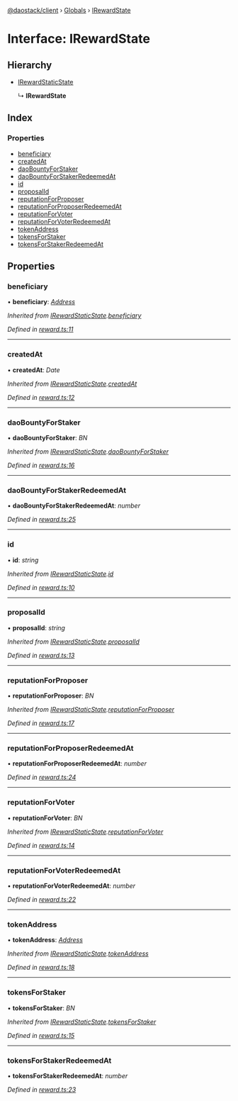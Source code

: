 [@daostack/client](../README.md) › [Globals](../globals.md) › [IRewardState](irewardstate.md)

# Interface: IRewardState

## Hierarchy

* [IRewardStaticState](irewardstaticstate.md)

  ↳ **IRewardState**

## Index

### Properties

* [beneficiary](irewardstate.md#beneficiary)
* [createdAt](irewardstate.md#createdat)
* [daoBountyForStaker](irewardstate.md#daobountyforstaker)
* [daoBountyForStakerRedeemedAt](irewardstate.md#daobountyforstakerredeemedat)
* [id](irewardstate.md#id)
* [proposalId](irewardstate.md#proposalid)
* [reputationForProposer](irewardstate.md#reputationforproposer)
* [reputationForProposerRedeemedAt](irewardstate.md#reputationforproposerredeemedat)
* [reputationForVoter](irewardstate.md#reputationforvoter)
* [reputationForVoterRedeemedAt](irewardstate.md#reputationforvoterredeemedat)
* [tokenAddress](irewardstate.md#tokenaddress)
* [tokensForStaker](irewardstate.md#tokensforstaker)
* [tokensForStakerRedeemedAt](irewardstate.md#tokensforstakerredeemedat)

## Properties

###  beneficiary

• **beneficiary**: *[Address](../globals.md#address)*

*Inherited from [IRewardStaticState](irewardstaticstate.md).[beneficiary](irewardstaticstate.md#beneficiary)*

*Defined in [reward.ts:11](https://github.com/daostack/client/blob/84a7af3/src/reward.ts#L11)*

___

###  createdAt

• **createdAt**: *Date*

*Inherited from [IRewardStaticState](irewardstaticstate.md).[createdAt](irewardstaticstate.md#createdat)*

*Defined in [reward.ts:12](https://github.com/daostack/client/blob/84a7af3/src/reward.ts#L12)*

___

###  daoBountyForStaker

• **daoBountyForStaker**: *BN*

*Inherited from [IRewardStaticState](irewardstaticstate.md).[daoBountyForStaker](irewardstaticstate.md#daobountyforstaker)*

*Defined in [reward.ts:16](https://github.com/daostack/client/blob/84a7af3/src/reward.ts#L16)*

___

###  daoBountyForStakerRedeemedAt

• **daoBountyForStakerRedeemedAt**: *number*

*Defined in [reward.ts:25](https://github.com/daostack/client/blob/84a7af3/src/reward.ts#L25)*

___

###  id

• **id**: *string*

*Inherited from [IRewardStaticState](irewardstaticstate.md).[id](irewardstaticstate.md#id)*

*Defined in [reward.ts:10](https://github.com/daostack/client/blob/84a7af3/src/reward.ts#L10)*

___

###  proposalId

• **proposalId**: *string*

*Inherited from [IRewardStaticState](irewardstaticstate.md).[proposalId](irewardstaticstate.md#proposalid)*

*Defined in [reward.ts:13](https://github.com/daostack/client/blob/84a7af3/src/reward.ts#L13)*

___

###  reputationForProposer

• **reputationForProposer**: *BN*

*Inherited from [IRewardStaticState](irewardstaticstate.md).[reputationForProposer](irewardstaticstate.md#reputationforproposer)*

*Defined in [reward.ts:17](https://github.com/daostack/client/blob/84a7af3/src/reward.ts#L17)*

___

###  reputationForProposerRedeemedAt

• **reputationForProposerRedeemedAt**: *number*

*Defined in [reward.ts:24](https://github.com/daostack/client/blob/84a7af3/src/reward.ts#L24)*

___

###  reputationForVoter

• **reputationForVoter**: *BN*

*Inherited from [IRewardStaticState](irewardstaticstate.md).[reputationForVoter](irewardstaticstate.md#reputationforvoter)*

*Defined in [reward.ts:14](https://github.com/daostack/client/blob/84a7af3/src/reward.ts#L14)*

___

###  reputationForVoterRedeemedAt

• **reputationForVoterRedeemedAt**: *number*

*Defined in [reward.ts:22](https://github.com/daostack/client/blob/84a7af3/src/reward.ts#L22)*

___

###  tokenAddress

• **tokenAddress**: *[Address](../globals.md#address)*

*Inherited from [IRewardStaticState](irewardstaticstate.md).[tokenAddress](irewardstaticstate.md#tokenaddress)*

*Defined in [reward.ts:18](https://github.com/daostack/client/blob/84a7af3/src/reward.ts#L18)*

___

###  tokensForStaker

• **tokensForStaker**: *BN*

*Inherited from [IRewardStaticState](irewardstaticstate.md).[tokensForStaker](irewardstaticstate.md#tokensforstaker)*

*Defined in [reward.ts:15](https://github.com/daostack/client/blob/84a7af3/src/reward.ts#L15)*

___

###  tokensForStakerRedeemedAt

• **tokensForStakerRedeemedAt**: *number*

*Defined in [reward.ts:23](https://github.com/daostack/client/blob/84a7af3/src/reward.ts#L23)*
